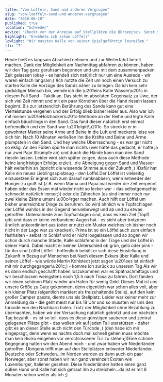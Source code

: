 ```yaml
---
title: "Von Löffeln, Sand und anderen Vergnügen"
slug: "von-loeffeln-sand-und-anderen-vergnuegen"
date: "2018-06-18"
published: true
location: "Schweden"
advice: "Checkt vor der Anreise auf Stellplätze die Bürozeiten. Sonst steht ihr ganz schnell ohne Türcode zum Klo da."
highlight: "Erwähnte ich schon Löffel?"
lowlight: "Wir mussten Kalle von seiner Spielgefährtin losreißen."
tfi: "7"
---
```


Heute hieß es langsam Abschied nehmen und zur Weiterfahrt bereit machen. Dank der Möglichkeit am Nachmittag abfahren zu können, haben wir den Tag ganz geruhsam begonnen und uns mit dem zusammenpacken Zeit gelassen (okay - es handelt sich natürlich nur um eine Ausrede - wir waren einfach langsam;) )Ich nutzte die Zeit um noch einen Versuch zu starten Kalle die Vorzüge des Sands näher zu bringen. Da ich kein sehr geduldiger Mensch bin, wende ich die \u201eins Kalte Wasser\u201c in diesem Fall Sand - Taktik an. Das steht im absoluten Gegensatz zu Uwe, der sich viel Zeit nimmt und mit ein paar Körnchen über die Hand rieseln lassen beginnt. Bis zur letztendlich Berührung des Sands kann gut eine Viertelstunde vergehen und der Erfolg blieb bisher leider aus. Also war ich mit meiner \u201eHolzhacker\u201c-Methode an der Reihe und legte Kalle einfach bäuchlings in den Sand. Das fand dieser natürlich erst einmal befremdlich und der Sand war \u201eIgitt\u201c. So streckte er in gewohnter Manier seine Arme und Beine in die Luft und meckerte leise vor sich hin. Nach 10 Minuten verließen ihn die Kräfte und Beine und Arme plumpsten in den Sand. Und hey welche Überraschung - es war gar nicht so eklig. An den Füßen spürte man nichts (wer hätte das gedacht, er hatte ja nur zwei Paar Strümpfe an) und durch die Hände kann man den Sand rieseln lassen. Leider wird sich später zeigen, dass auch diese Methode keine langfristigen Erfolge erzielt...die Abneigung gegen Sand und Wasser hält weiterhin an (spricht die wissende Stimme aus der Zukunft ;) )Dafür hat Kalle ein neues Lieblingsspielzeug - den Löffel.Der Löffel ist vielseitig einzusetzen:Er eignet sich zum darauf rumknabbern, wenn entweder der Hunger zu groß ist (z.B. wenn Mama und Papa mal wieder die Zeit verpennt haben oder das Essen mal wieder nicht so lecker war - das selbstgemachte schmeckt natürlich immer;)) oder die Zähnchen (es sind immer noch nur zwei kleine Zähne unten) \u00c4rger machen. Auch hilft der Löffel um bisher unerreichbar Dinge zu berühren. So wird ähnlich wie Topfschlagen der Löffel wahllos in der Gegend herumbewegt und ab und zu etwas getroffen. Unterschiede zum Topfschlagen sind, dass es kein Ziel (Topf) gibt und dass er keine verbundene Augen hat - es sieht aber trotzdem ähnlich unkoordiniert aus (oder er nutzt ein Muster welches ich bisher noch nicht in der Lage war zu knacken). Prima ist so ein Löffel auch zum einfach festhalten - selbst im Schlaf wird er nicht losgelassen und so zogen wir schon durch manche Städte, Kalle schlafend in der Trage und der Löffel in seiner Hand. Dabei macht er keinen Unterschied ob grün, gelb oder pink - für ihn sind Löffel Löffel - hoffentlich behält er sich diese Einstellung in Zukunft in Bezug auf Menschen bei.Nach diesem Exkurs über Kalle und seinen Löffel - wie würde Martin Kohlstedt jetzt sagen \u201ees ist einfach mit mir durchgegangen\u201c;) - komme ich zurück zu unserem Tag.Als wir es dann endlich geschafft haben loszukommen war es Spätnachmittags und wir beschlossen wenigstens noch 1,5 h nach Trosa zu fahren. Dort fanden wir einen schönen Platz wieder am Hafen für wenig Geld. Dieses Mal ist uns unsere Größe zu Gute gekommen, denn eigentlich war schon alles voll, aber ein kleiner Platz (eigentlich markiert als freizuhaltende Stelle), auf den kein großer Camper passte, diente uns als Stellplatz. Leider war keiner mehr zur Anmeldung da - die geht meist nur bis 18 Uhr und so mussten wir uns den türcode von den Nachbarn holen. Trotz der Möglichkeit ohne Bezahlung zu übernachten, haben wir der Versuchung natürlich getrotzt und am nächsten Tag bezahlt - es ist so toll, dass es diese günstigen sauberen und zentral gelegenen Plätze gibt - das wollen wir auf jeden Fall uterstützen - daher gibt es an dieser Stelle auch nicht den Türcode ;) (den habe ich mir eingeprägt, denn wenn es nachts doch mal schnell gehen muss möchte man kein Risiko eingehen vor verschlossener Tür zu stehen;))Eine schöne Begegnung hatten wir den Abend noch - und zwar haben wir Niederländer getroffen. Übrigens trifft man auf den Stellplätzen entweder Niederländer, Deutsche oder Schweden...im Norden werden es dann auch ein paar Norweger, aber sonst haben wir nur ganz vereinzelt Exoten wie Luxemburger, Italiener gesehen. Diese Niederländer hatten einen ganz süßen Hund und Kalle hat sich getraut ihn zu streicheln...da ist er mit 8 Monaten schon weiter als ich ;)